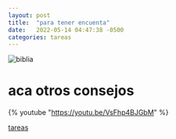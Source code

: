 ```yaml
---
layout: post
title:  "para tener encuenta"
date:   2022-05-14 04:47:38 -0500
categories: tareas
---
```


![biblia](https://scontent.fctg3-1.fna.fbcdn.net/v/t1.6435-9/40897108_2653957187955659_1881799535164915712_n.jpg?_nc_cat=107&ccb=1-7&_nc_sid=2c4854&_nc_ohc=dI29wb62wKQAX8MazFY&_nc_ht=scontent.fctg3-1.fna&oh=00_AT8cFxxGryVFLNomWkkuRiXhmLV3FGV7qCsw0qIb2xiw1g&oe=62CEADB8)

# aca otros consejos

 {% youtube "https://youtu.be/VsFhp4BJGbM" %}

[tareas](https://youtu.be/Irs0uNvV6yY)

[jekyll-docs]: https://jekyllrb.com/docs/home
[jekyll-gh]:   https://github.com/jekyll/jekyll
[jekyll-talk]: https://talk.jekyllrb.com/
